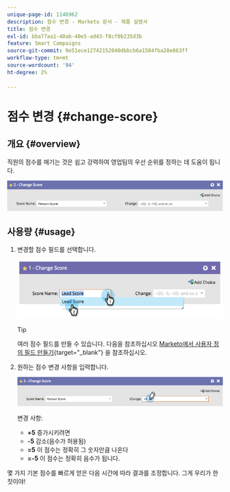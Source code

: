 ```yaml
---
unique-page-id: 1146962
description: 점수 변경 - Marketo 문서 - 제품 설명서
title: 점수 변경
exl-id: bba77aa1-40ab-40e5-ad43-f8cf0b235d3b
feature: Smart Campaigns
source-git-commit: 9e51ece12742152040dbbcb6a1584fba28e863ff
workflow-type: tm+mt
source-wordcount: '94'
ht-degree: 2%

---
```


# 점수 변경 {#change-score}

## 개요 {#overview}

직원의 점수를 매기는 것은 쉽고 강력하여 영업팀의 우선 순위를 정하는 데 도움이 됩니다.

![](assets/flowstep-changescore.png)

## 사용량 {#usage}

1. 변경할 점수 필드를 선택합니다.

   ![](assets/image2014-9-22-11-3a7-3a31.png)

   >[!TIP]
   >
   >여러 점수 필드를 만들 수 있습니다. 다음을 참조하십시오 [Marketo에서 사용자 정의 필드 만들기](/help/marketo/product-docs/administration/field-management/create-a-custom-field-in-marketo.md){target="_blank"} 을 참조하십시오.

1. 원하는 점수 변경 사항을 입력합니다.

   ![](assets/flowstep-changescoretype.png)

   변경 사항:

   * **+5** 증가시키려면
   * **-5** 감소(음수가 허용됨)
   * **=5** 이 점수는 정확히 그 숫자만큼 나온다
   * **=-5** 이 점수는 정확히 음수가 됩니다.

몇 가지 기본 점수를 빠르게 얻은 다음 시간에 따라 결과를 조정합니다. 그게 우리가 한 짓이야!
